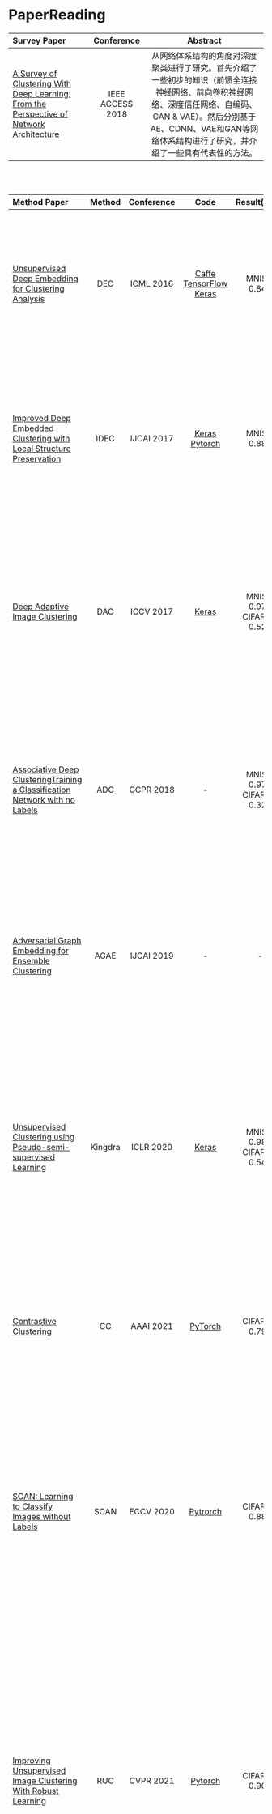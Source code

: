 # PaperReading

|    Survey Paper    |  Conference  | Abstract |
|  :---------  | :------:  | :------: |
|  [A Survey of Clustering With Deep Learning: From the Perspective of Network Architecture](https://ieeexplore.ieee.org/stamp/stamp.jsp?arnumber=8412085)  |  IEEE ACCESS 2018  |从网络体系结构的角度对深度聚类进行了研究。首先介绍了一些初步的知识（前馈全连接神经网络、前向卷积神经网络、深度信任网络、自编码、GAN & VAE）。然后分别基于AE、CDNN、VAE和GAN等网络体系结构进行了研究，并介绍了一些具有代表性的方法。 |

<br><br>

|   Method  Paper    |  Method |  Conference |  Code | Result(ACC) | Abstract |
|  :---------  | :------:  | :------: | :------: | :------: | :------: |
|  [Unsupervised Deep Embedding for Clustering Analysis](http://proceedings.mlr.press/v48/xieb16.pdf) |  DEC  |   ICML 2016  | [Caffe](https://github.com/piiswrong/dec) [TensorFlow](https://github.com/danathughes/DeepEmbeddedClustering) [Keras](https://github.com/XifengGuo/DEC-keras) | MNIST: 0.843 | 最具代表性的深度聚类方法之一。预训练AE的参数，使用encoder作为网络架构。通过最小化soft_ass和target_distrbution之间的KL散度迭代优化参数。其本质是使soft_ass中概率极端化，大的越大，小的越小，所以受pretrain效果的影响较大。 |
| [Improved Deep Embedded Clustering with Local Structure Preservation](https://www.ijcai.org/proceedings/2017/0243.pdf)   |  IDEC  |   IJCAI 2017  |  [Keras](https://github.com/XifengGuo/IDEC) [Pytorch](https://github.com/dawnranger/IDEC-pytorch) | MNIST: 0.881 | 主要优化是在DEC的基础上添加了一个reconstruction loss，为训练参数设定了一个约束，使得训练过程中尽量不破坏嵌入，同时带来一些波动，从而获得更好的结果。本文还提出了一个trick：设置固定 p 的轮数，使 p 相对固定，算法更稳定。实验中发现这个trick效果相当不错。 |
| [Deep Adaptive Image Clustering](https://openaccess.thecvf.com/content_ICCV_2017/papers/Chang_Deep_Adaptive_Image_ICCV_2017_paper.pdf)   | DAC | ICCV 2017 | [Keras](https://github.com/vector-1127/DAC) | MNIST: 0.978  CIFAR10: 0.522 |提出了一种端到端的算法，基于二分类的思想，通过预测两个sample之间是否属于同一类来训练。网络输出为soft assignment，计算相似度矩阵并构造目标矩阵（由01组成），根据adaptive的阈值选取sample来训练（即计算loss时的weight矩阵，由01组成）。训练网络和更新阈值两者交替迭代。 |
| [Associative Deep ClusteringTraining a Classification Network with no Labels](https://vision.cs.tum.edu/_media/spezial/bib/haeusser18associative.pdf) | ADC | GCPR 2018 | - | MNIST: 0.973 CIFAR10: 0.325 | 缝合怪。将Associative learning的思想用于聚类，大致思想是在labeled数据和unlabeled数据之间构建转换关系，以labeled数据的标签作为目标来训练。思路是好得多，但是它将许多loss组合成最终的loss，可解释性比较差，也非常难以复现，效果也不是很好，所以不是非常有意义。 |
| [Adversarial Graph Embedding for Ensemble Clustering](https://www.ijcai.org/proceedings/2019/0494.pdf) |  AGAE  |  IJCAI 2019  | - | - | 根据相似性从数据中发掘并构建图结构，采用GCN作为encoder，联合特征和共识图信息，生成嵌入表示，以内积层作为decoder，计算图重构loss。另一方面，根据嵌入表示和簇中心计算软分布，构造新的嵌入表示，作为正样本，原有的嵌入表示作为负样本，使用对抗学习的思想进行训练。  |
| [Unsupervised Clustering using Pseudo-semi-supervised Learning](https://openreview.net/attachment?id=rJlnxkSYPS&name=original_pdf) | Kingdra | ICLR 2020 | [Keras](https://github.com/divamgupta/deep-clustering-kingdra) | MNIST: 0.985 CIFAR10: 0.546 | 使用了半监督学习的思想，训练的label使用构造得到高置信度label。首先通过多个模型来获取样本两两间的关系，若大多数模型都认为两个样本属于同一类或不同类，则将对应的关系添加到构造的graph中：样本作为点，边分为正边和负边，代表了属于同一类和不属于同一类。从图上提取k个置信度高的簇，分配label，作为自监督学习中的labelde小数据集训练模型，迭代进行。 |
| [Contrastive Clustering](https://arxiv.org/pdf/2009.09687.pdf) | CC | AAAI 2021 | [PyTorch](https://github.com/Yunfan-Li/Contrastive-Clustering) | CIFAR10: 0.790 | 一种端到端算法，主要思想是样本层面和簇层面的对比学习。通过数据增强构造正样本对和负样本对。特征矩阵的行可以看做样本的软分配，而列可以看做簇的嵌入表示，以此分别在行空间和列空间做对比学习，同时优化两者的loss。 |
| [SCAN: Learning to Classify Images without Labels](https://arxiv.org/abs/2005.12320) | SCAN | ECCV 2020 | [Pytrorch](https://github.com/wvangansbeke/Unsupervised-Classification) | CIFAR10: 0.883 |  two-step: 表征学习和聚类。  表征学习阶段，选择一种pretext任务(SimCLR)，通过自监督学习的方式来学习样本嵌入。 之后，为每个样本选取K个相邻样本。 聚类阶段，输出为样本的软分配。首先通过SCAN-loss优化网络，接着迭代选取高置信度样本，分配伪标签，通过cross-entropy loss训练网络。SCAN-loss分两部分，第一部分使得样本和它的邻居样本之间的距离最小，第二部分为熵约束。 |
|[Improving Unsupervised Image Clustering With Robust Learning](https://arxiv.org/pdf/2012.11150.pdf)| RUC | CVPR 2021 |[Pytorch](https://github.com/deu30303/RUC)| CIFAR10: 0.903 | RUC是一个可叠加的模块，以其他方法的最终模型为输入，在此基础上使用一些 Robust Learning 的方法（Co-train、label smoothing）来提升模型效果。具体模型如下：首先根据原始模型输出的 pseudo label 将数据集划分为 labeled data 和 unlabeled data，接着同时训练两个模型，使用 Co-refine 生成更为可靠的label，应用 Mix-Match 的半监督学习框架，结合 smoothed-label data 计算最终的 loss，迭代地更新两个网络。每个 epoch 的最后更新 labeled data 和 unlabeled data 的划分。 |
|[MiCE: Mixture of Contrastive Experts for Unsupervised Image Clustering ](https://openreview.net/pdf?id=gV3wdEOGy_V)|MiCE|ICLR2021| [Pytorch](https://github.com/TsungWeiTsai/MiCE) | CIFAR10: 0.835 | 框架比较特殊。受MoE的启发，MiCE使用了分治的思想,通过K个experts来预测样本的分配。每个expert有自己的“知识”，对样本分配提出自己的预测，而一个样本对每个expert的信任程度也是不一样的。还有一个特殊的地方为：MiCE的主体网络将一张图片(1 x image_size)映射到 K x d 的空间中，再将每个 1 x d 的embedding分别输入到对应的expert中。实际上，如果将expert看做网络的一部分，MiCE其实也是使用了K个不同的网络来预测分配，不同的地方在于网络的前一部分的参数是共享的，且expert预测的分配也有权重。 |
| [SPICE: Semantic Pseudo-labeling for Image Clustering](https://arxiv.org/pdf/2103.09382v1.pdf) | SPICE | Arxiv 2021 | [Pytorch](https://github.com/niuchuangnn/SPICE) | CIFAR10: 0.917 | SPICE是一个三阶段的方法，有一些缝合怪的意思，但其组件和思想还是比较简单的。模型包括backbone(ResNet34)和一个分类器CLSHead(MLP)。阶段一训练表征学习模型backbone，模型的参数在后续任务中是frozen的。阶段二 SPICE-Self 自监督学习阶段，通过高置信度样本构造聚类中心，为中心周围的样本分配伪标签，训练分类器。阶段三 SPICE-Semi “半监督”学习阶段根据伪标签和语义相邻关系选取labeled样本，以半监督的方式训练分类器。 |
|[Clustering-friendly Representation Learning via Instance Discrimination and Feature Decorrelation](https://openreview.net/pdf?id=e12NDM7wkEY)|IDFD|ICLR2021| [Pytorch](https://github.com/TTN-YKK/Clustering_friendly_representation_learning) | CIFAR10: 0.828 | IDFD可以说是一个面向聚类任务的表征学习方法。它有两个目标：学习样本间的相似性和减少特征内的相关性。具体的思想和CC有一些相似，在一个n*d的特征矩阵中，行向量作为样本特征，列向量作为特征的表示。优化的目标都是使样本或特征与自己的相似度最大，与其他样本或特征得到相似度最小。IDFD的聚类方法使用了最简单的K-Means，但是效果还是比较好的，说明IDFD在表征学习上做得非常不错。IDFD整体的框架非常简单，如果配合好一点的聚类方法，效果应该还能再提升一些。 |
| [Barlow Twins：Self-Supervised Learning via Redundancy Reduction](https://arxiv.org/pdf/2103.03230.pdf) | BT | Arxiv 2021 | [Pytorch](https://github.com/facebookresearch/barlowtwins) | - | BT是一个表征学习方法，框架非常简单：样本X的两个增强样本Ya和Yb通过相同的网络，得到表征Za和Zb。但它有一点比较特殊：它求的是两个增强样本之间的相似度矩阵，即 d*d 的矩阵。目标函数也非常简单，分两项，第一项使得对角线元素尽量接近，第二项使得非对角线元素尽量接近0。由于比较的是同一个样本的两个增强之间的关系，所以BT对 batch_size 没有要求，鲁棒性较强。相应的，特征维度的增加非常有利于BT的性能。 |
| [Unsupervised Learning of Visual Features by Contrasting Cluster Assignments](https://arxiv.org/pdf/2006.09882.pdf) | SwAV | NIPS2020 |[PyTorch](https://github.com/facebookresearch/swav)| - | SwAV 的框架比较简单：sample x 的多个数据增强通过网络，获得 embedding z，根据 z 和聚类中心 c 计算 label q，再通过最小化不同增强之间的差异来训练网络。创新点：数据增强使用了 mutil-crop，除了两个标准 size 的增强，mutil-crop 还使用了 V 个较小 size 的增强，使用两个标准增强的 label 来训练 V 个小 size 增强的预测，目标是最小化两者之间的交叉熵。 |
